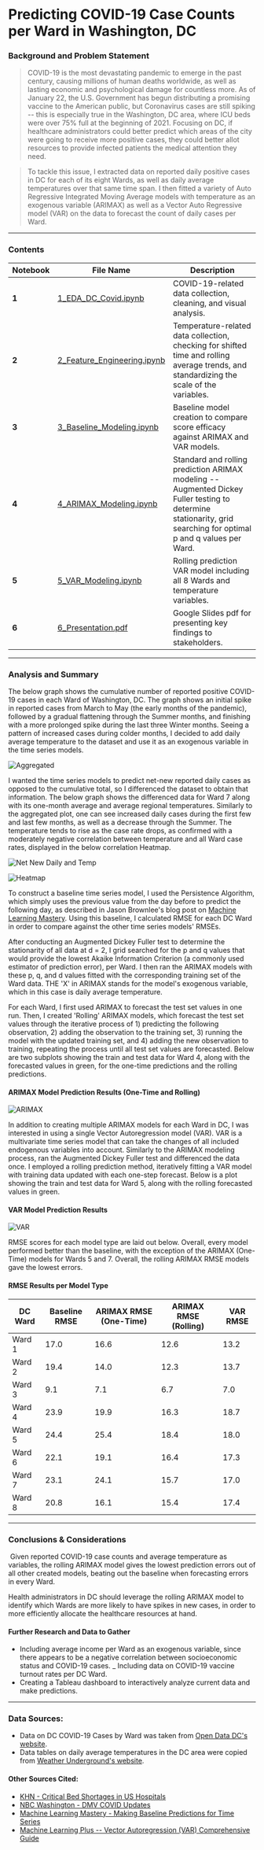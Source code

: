 # Predicting COVID-19 Case Counts per Ward in Washington, DC

### Background and Problem Statement
> COVID-19 is the most devastating pandemic to emerge in the past century, causing millions of human deaths worldwide, as well as lasting economic and psychological damage for countless more. As of January 22, the U.S. Government has begun distributing a promising vaccine to the American public, but Coronavirus cases are still spiking -- this is especially true in the Washington, DC area, where ICU beds were over 75% full at the beginning of 2021. Focusing on DC, if healthcare administrators could better predict which areas of the city were going to receive more positive cases, they could better allot resources to provide infected patients the medical attention they need.

> To tackle this issue, I extracted data on reported daily positive cases in DC for each of its eight Wards, as well as daily average temperatures over that same time span. I then fitted a variety of Auto Regressive Integrated Moving Average models with temperature as an exogenous variable (ARIMAX) as well as a Vector Auto Regressive model (VAR) on the data to forecast the count of daily cases per Ward.



---

### Contents
| Notebook | File Name | Description |
|----|----|----|
|**1**|[1_EDA_DC_Covid.ipynb](https://github.com/gabecano4308/Predicting-Covid-Case-Counts-in-Washington-DC/blob/main/1_EDA_DC_Covid.ipynb)|COVID-19-related data collection, cleaning, and visual analysis.|
|**2**|[2_Feature_Engineering.ipynb](https://github.com/gabecano4308/Predicting-Covid-Case-Counts-in-Washington-DC/blob/main/2_Feature_Engineering.ipynb)|Temperature-related data collection, checking for shifted time and rolling average trends, and standardizing the scale of the variables.|
|**3**|[3_Baseline_Modeling.ipynb](https://github.com/gabecano4308/Predicting-Covid-Case-Counts-in-Washington-DC/blob/main/3_Baseline_Modeling.ipynb)|Baseline model creation to compare score efficacy against ARIMAX and VAR models.|
|**4**|[4_ARIMAX_Modeling.ipynb](https://github.com/gabecano4308/Predicting-Covid-Case-Counts-in-Washington-DC/blob/main/4_ARIMAX_Modeling.ipynb)|Standard and rolling prediction ARIMAX modeling -- Augmented Dickey Fuller testing to determine stationarity, grid searching for optimal p and q values per Ward.|
|**5**|[5_VAR_Modeling.ipynb](https://github.com/gabecano4308/Predicting-Covid-Case-Counts-in-Washington-DC/blob/main/5_VAR_Modeling.ipynb)|Rolling prediction VAR model including all 8 Wards and temperature variables.|
|**6**|[6_Presentation.pdf](https://github.com/gabecano4308/Predicting-Covid-Case-Counts-in-Washington-DC/blob/main/6_Presentation.pdf)|Google Slides pdf for presenting key findings to stakeholders.|

---

### Analysis and Summary​

The below graph shows the cumulative number of reported positive COVID-19 cases in each Ward of Washington, DC. The graph shows an initial spike in reported cases from March to May (the early months of the pandemic), followed by a gradual flattening through the Summer months, and finishing with a more prolonged spike during the last three Winter months. Seeing a pattern of increased cases during colder months, I decided to add daily average temperature to the dataset and use it as an exogenous variable in the time series models.

![Aggregated](https://github.com/gabecano4308/Predicting-Covid-Case-Counts-in-Washington-DC/blob/main/Images/1_EDA_DC_Covid_cell_32_output_0.png)

I wanted the time series models to predict net-new reported daily cases as opposed to the cumulative total, so I differenced the dataset to obtain that information. The below graph shows the differenced data for Ward 7 along with its one-month average and average regional temperatures. Similarly to the aggregated plot, one can see increased daily cases during the first few and last few months, as well as a decrease through the Summer. The temperature tends to rise as the case rate drops, as confirmed with a moderately negative correlation between temperature and all Ward case rates, displayed in the below correlation Heatmap.

![Net New Daily and Temp](https://github.com/gabecano4308/Predicting-Covid-Case-Counts-in-Washington-DC/blob/main/Images/2_Feature_Engineering_cell_24_output_0.png)


![Heatmap](https://github.com/gabecano4308/Predicting-Covid-Case-Counts-in-Washington-DC/blob/main/Images/2_Feature_Engineering_cell_19_output_0.png)


To construct a baseline time series model, I used the Persistence Algorithm, which simply uses the previous value from the day before to predict the following day, as described in Jason Brownlee's blog post on [Machine Learning Mastery](https://machinelearningmastery.com/persistence-time-series-forecasting-with-python/#:~:text=Persistence%20Algorithm%20(the%20%E2%80%9Cnaive%E2%80%9D%20forecast)&text=The%20equivalent%20technique%20for%20use,step%20(t%2B1).). Using this baseline, I calculated RMSE for each DC Ward in order to compare against the other time series models' RMSEs.   

After conducting an Augmented Dickey Fuller test to determine the stationarity of all data at d = 2, I grid searched for the p and q values that would provide the lowest Akaike Information Criterion (a commonly used estimator of prediction error), per Ward. I then ran the ARIMAX models with these p, q, and d values fitted with the corresponding training set of the Ward data. THE 'X' in ARIMAX stands for the model's exogenous variable, which in this case is daily average temperature.

For each Ward, I first used ARIMAX to forecast the test set values in one run. Then, I created 'Rolling' ARIMAX models, which forecast the test set values through the iterative process of 1) predicting the following observation, 2) adding the observation to the training set, 3) running the model with the updated training set, and 4) adding the new observation to training, repeating the process until all test set values are forecasted. Below are two subplots showing the train and test data for Ward 4, along with the forecasted values in green, for the one-time predictions and the rolling predictions.

#### ARIMAX Model Prediction Results (One-Time and Rolling)
![ARIMAX](https://github.com/gabecano4308/Predicting-Covid-Case-Counts-in-Washington-DC/blob/main/Images/4_ARIMAX_Modeling_cell_49_output_0.png)

In addition to creating multiple ARIMAX models for each Ward in DC, I was interested in using a single Vector Autoregression model (VAR). VAR is a multivariate time series model that can take the changes of all included endogenous variables into account. Similarly to the ARIMAX modeling process, ran the Augmented Dickey Fuller test and differenced the data once. I employed a rolling prediction method, iteratively fitting a VAR model with training data updated with each one-step forecast. Below is a plot showing the train and test data for Ward 5, along with the rolling forecasted values in green.

#### VAR Model Prediction Results
![VAR](https://github.com/gabecano4308/Predicting-Covid-Case-Counts-in-Washington-DC/blob/main/Images/5_VAR_Modeling_cell_24_output_0.png)

RMSE scores for each model type are laid out below. Overall, every model performed better than the baseline, with the exception of the ARIMAX (One-Time) models for Wards 5 and 7. Overall, the rolling ARIMAX RMSE models gave the lowest errors.

#### RMSE Results per Model Type
| DC Ward | Baseline RMSE | ARIMAX RMSE (One-Time) | ARIMAX RMSE (Rolling) | VAR RMSE |
|----|----|----|----|----|
|Ward 1|17.0|16.6|12.6|13.2|
|Ward 2|19.4|14.0|12.3|13.7|
|Ward 3|9.1|7.1|6.7|7.0|
|Ward 4|23.9|19.9|16.3|18.7|
|Ward 5|24.4|25.4|18.4|18.0|
|Ward 6|22.1|19.1|16.4|17.3|
|Ward 7|23.1|24.1|15.7|17.0|
|Ward 8|20.8|16.1|15.4|17.4|

---

### Conclusions & Considerations
​
​Given reported COVID-19 case counts and average temperature as variables, the rolling ARIMAX model gives the lowest prediction errors out of all other created models, beating out the baseline when forecasting errors in every Ward.

Health administrators in DC should leverage the rolling ARIMAX model to identify which Wards are more likely to have spikes in new cases, in order to more efficiently allocate the healthcare resources at hand.

#### Further Research and Data to Gather

- Including average income per Ward as an exogenous variable, since there appears to be a negative correlation between socioeconomic status and COVID-19 cases.
_ Including data on COVID-19 vaccine turnout rates per DC Ward.
- Creating a Tableau dashboard to interactively analyze current data and make predictions.

---
### Data Sources:

* Data on DC COVID-19 Cases by Ward was taken from [Open Data DC's website](https://opendata.dc.gov/datasets/dc-covid-19-cases-by-ward/data).
* Data tables on daily average temperatures in the DC area were copied from [Weather Underground's website](https://www.wunderground.com/history/daily/us/va/arlington-county/KDCA).

#### Other Sources Cited:

* [KHN - Critical Bed Shortages in US Hospitals](https://khn.org/morning-breakout/critical-bed-shortages-in-u-s-hospitals/)
* [NBC Washington - DMV COVID Updates](https://www.nbcwashington.com/news/local/coronavirus-in-dc-maryland-virginia-what-to-know-on-dec-22/2517745/)
* [Machine Learning Mastery - Making Baseline Predictions for Time Series](https://machinelearningmastery.com/persistence-time-series-forecasting-with-python/#:~:text=Persistence%20Algorithm%20(the%20%E2%80%9Cnaive%E2%80%9D%20forecast)&text=The%20equivalent%20technique%20for%20use,step%20(t%2B1).)
* [Machine Learning Plus -- Vector Autoregression (VAR) Comprehensive Guide](https://www.machinelearningplus.com/time-series/vector-autoregression-examples-python/)
